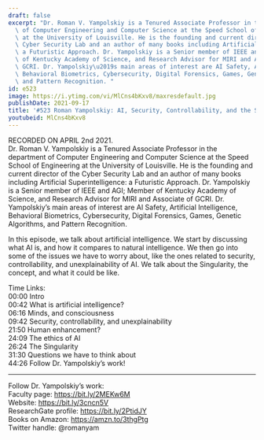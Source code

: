 ```yaml
---
draft: false
excerpt: "Dr. Roman V. Yampolskiy is a Tenured Associate Professor in the department\
  \ of Computer Engineering and Computer Science at the Speed School of Engineering\
  \ at the University of Louisville. He is the founding and current director of the\
  \ Cyber Security Lab and an author of many books including Artificial Superintelligence:\
  \ a Futuristic Approach. Dr. Yampolskiy is a Senior member of IEEE and AGI; Member\
  \ of Kentucky Academy of Science, and Research Advisor for MIRI and Associate of\
  \ GCRI. Dr. Yampolskiy\u2019s main areas of interest are AI Safety, Artificial Intelligence,\
  \ Behavioral Biometrics, Cybersecurity, Digital Forensics, Games, Genetic Algorithms,\
  \ and Pattern Recognition. "
id: e523
image: https://i.ytimg.com/vi/MlCns4bKxv8/maxresdefault.jpg
publishDate: 2021-09-17
title: '#523 Roman Yampolskiy: AI, Security, Controllability, and the Singularity'
youtubeid: MlCns4bKxv8
---
```

RECORDED ON APRIL 2nd 2021.  
Dr. Roman V. Yampolskiy is a Tenured Associate Professor in the department of Computer Engineering and Computer Science at the Speed School of Engineering at the University of Louisville. He is the founding and current director of the Cyber Security Lab and an author of many books including Artificial Superintelligence: a Futuristic Approach. Dr. Yampolskiy is a Senior member of IEEE and AGI; Member of Kentucky Academy of Science, and Research Advisor for MIRI and Associate of GCRI. Dr. Yampolskiy’s main areas of interest are AI Safety, Artificial Intelligence, Behavioral Biometrics, Cybersecurity, Digital Forensics, Games, Genetic Algorithms, and Pattern Recognition. 

In this episode, we talk about artificial intelligence. We start by discussing what AI is, and how it compares to natural intelligence. We then go into some of the issues we have to worry about, like the ones related to security, controllability, and unexplainability of AI. We talk about the Singularity, the concept, and what it could be like. 

Time Links:  
00:00 Intro  
00:42  What is artificial intelligence?  
06:16  Minds, and consciousness  
09:42  Security, controllability, and unexplainability  
21:50  Human enhancement?  
24:09  The ethics of AI  
26:24  The Singularity  
31:30  Questions we have to think about   
44:26  Follow Dr. Yampolskiy’s work!

---

Follow Dr. Yampolskiy’s work:  
Faculty page: https://bit.ly/2MEKw6M  
Website: https://bit.ly/3cncn5V  
ResearchGate profile: https://bit.ly/2PtidJY  
Books on Amazon: https://amzn.to/3thgPtg  
Twitter handle: @romanyam
